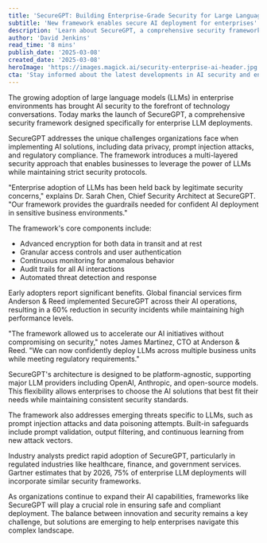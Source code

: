 ```yaml
---
title: 'SecureGPT: Building Enterprise-Grade Security for Large Language Models'
subtitle: 'New framework enables secure AI deployment for enterprises'
description: 'Learn about SecureGPT, a comprehensive security framework tailored for enterprise LLMs, addressing challenges like data privacy, prompt injection attacks, and regulatory compliance. Discover how it empowers businesses to securely harness AI power with robust security protocols.'
author: 'David Jenkins'
read_time: '8 mins'
publish_date: '2025-03-08'
created_date: '2025-03-08'
heroImage: 'https://images.magick.ai/security-enterprise-ai-header.jpg'
cta: 'Stay informed about the latest developments in AI security and enterprise LLM deployment. Follow us on LinkedIn for exclusive insights and updates on SecureGPT's evolution in the enterprise security landscape.'
---
```


The growing adoption of large language models (LLMs) in enterprise environments has brought AI security to the forefront of technology conversations. Today marks the launch of SecureGPT, a comprehensive security framework designed specifically for enterprise LLM deployments.

SecureGPT addresses the unique challenges organizations face when implementing AI solutions, including data privacy, prompt injection attacks, and regulatory compliance. The framework introduces a multi-layered security approach that enables businesses to leverage the power of LLMs while maintaining strict security protocols.

"Enterprise adoption of LLMs has been held back by legitimate security concerns," explains Dr. Sarah Chen, Chief Security Architect at SecureGPT. "Our framework provides the guardrails needed for confident AI deployment in sensitive business environments."

The framework's core components include:

- Advanced encryption for both data in transit and at rest
- Granular access controls and user authentication
- Continuous monitoring for anomalous behavior
- Audit trails for all AI interactions
- Automated threat detection and response

Early adopters report significant benefits. Global financial services firm Anderson & Reed implemented SecureGPT across their AI operations, resulting in a 60% reduction in security incidents while maintaining high performance levels.

"The framework allowed us to accelerate our AI initiatives without compromising on security," notes James Martinez, CTO at Anderson & Reed. "We can now confidently deploy LLMs across multiple business units while meeting regulatory requirements."

SecureGPT's architecture is designed to be platform-agnostic, supporting major LLM providers including OpenAI, Anthropic, and open-source models. This flexibility allows enterprises to choose the AI solutions that best fit their needs while maintaining consistent security standards.

The framework also addresses emerging threats specific to LLMs, such as prompt injection attacks and data poisoning attempts. Built-in safeguards include prompt validation, output filtering, and continuous learning from new attack vectors.

Industry analysts predict rapid adoption of SecureGPT, particularly in regulated industries like healthcare, finance, and government services. Gartner estimates that by 2026, 75% of enterprise LLM deployments will incorporate similar security frameworks.

As organizations continue to expand their AI capabilities, frameworks like SecureGPT will play a crucial role in ensuring safe and compliant deployment. The balance between innovation and security remains a key challenge, but solutions are emerging to help enterprises navigate this complex landscape.